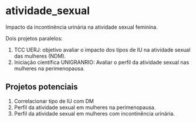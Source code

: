 # atividade_sexual

Impacto da incontinência urinária na atividade sexual feminina.

Dois projetos paralelos:

1) TCC UERJ: objetivo avaliar o impacto dos tipos de IU na atividade sexual das mulheres (NDM).
2) Iniciação científica UNIGRANRIO: Avaliar o perfil da atividade sexual nas mulheres na perimenopausa.

## Projetos potenciais

1) Correlacionar tipo de IU com DM
2) Perfil da atividade sexual em mulheres na perimenopausa.
3) Perfil da atividade sexual em mulheres com incontinência urinária.
